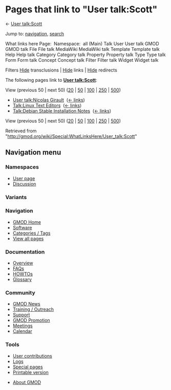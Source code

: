 <div id="mw-page-base" class="noprint">

</div>

<div id="mw-head-base" class="noprint">

</div>

<div id="content" class="mw-body" role="main">

<span id="top"></span>

<div id="mw-js-message" style="display:none;">

</div>



# <span dir="auto">Pages that link to "User talk:Scott"</span>

<div id="bodyContent">

<div id="contentSub">

← [User talk:Scott](/wiki/User_talk:Scott "User talk:Scott")

</div>

<div id="jump-to-nav" class="mw-jump">

Jump to: [navigation](#mw-navigation), [search](#p-search)

</div>

<div id="mw-content-text">

What links here Page:  Namespace:  all (Main) Talk User User talk GMOD
GMOD talk File File talk MediaWiki MediaWiki talk Template Template talk
Help Help talk Category Category talk Property Property talk Type Type
talk Form Form talk Concept Concept talk Filter Filter talk Widget
Widget talk

Filters
[Hide](/mediawiki/index.php?title=Special:WhatLinksHere/User_talk:Scott&hidetrans=1 "Special:WhatLinksHere/User talk:Scott")
transclusions \|
[Hide](/mediawiki/index.php?title=Special:WhatLinksHere/User_talk:Scott&hidelinks=1 "Special:WhatLinksHere/User talk:Scott")
links \|
[Hide](/mediawiki/index.php?title=Special:WhatLinksHere/User_talk:Scott&hideredirs=1 "Special:WhatLinksHere/User talk:Scott")
redirects

The following pages link to **[User
talk:Scott](/wiki/User_talk:Scott "User talk:Scott")**:

View (previous 50 \| next 50)
([20](/mediawiki/index.php?title=Special:WhatLinksHere/User_talk:Scott&limit=20 "Special:WhatLinksHere/User talk:Scott")
\|
[50](/mediawiki/index.php?title=Special:WhatLinksHere/User_talk:Scott&limit=50 "Special:WhatLinksHere/User talk:Scott")
\|
[100](/mediawiki/index.php?title=Special:WhatLinksHere/User_talk:Scott&limit=100 "Special:WhatLinksHere/User talk:Scott")
\|
[250](/mediawiki/index.php?title=Special:WhatLinksHere/User_talk:Scott&limit=250 "Special:WhatLinksHere/User talk:Scott")
\|
[500](/mediawiki/index.php?title=Special:WhatLinksHere/User_talk:Scott&limit=500 "Special:WhatLinksHere/User talk:Scott"))

- [User talk:Nicolas
  Girault](/wiki/User_talk:Nicolas_Girault "User talk:Nicolas Girault") ‎
  <span class="mw-whatlinkshere-tools">([←
  links](/mediawiki/index.php?title=Special:WhatLinksHere&target=User+talk%3ANicolas+Girault "Special:WhatLinksHere"))</span>
- [Talk:Linux Text
  Editors](/wiki/Talk:Linux_Text_Editors "Talk:Linux Text Editors") ‎
  <span class="mw-whatlinkshere-tools">([←
  links](/mediawiki/index.php?title=Special:WhatLinksHere&target=Talk%3ALinux+Text+Editors "Special:WhatLinksHere"))</span>
- [Talk:Debian Stable Installation
  Notes](/wiki/Talk:Debian_Stable_Installation_Notes "Talk:Debian Stable Installation Notes")
  ‎ <span class="mw-whatlinkshere-tools">([←
  links](/mediawiki/index.php?title=Special:WhatLinksHere&target=Talk%3ADebian+Stable+Installation+Notes "Special:WhatLinksHere"))</span>

View (previous 50 \| next 50)
([20](/mediawiki/index.php?title=Special:WhatLinksHere/User_talk:Scott&limit=20 "Special:WhatLinksHere/User talk:Scott")
\|
[50](/mediawiki/index.php?title=Special:WhatLinksHere/User_talk:Scott&limit=50 "Special:WhatLinksHere/User talk:Scott")
\|
[100](/mediawiki/index.php?title=Special:WhatLinksHere/User_talk:Scott&limit=100 "Special:WhatLinksHere/User talk:Scott")
\|
[250](/mediawiki/index.php?title=Special:WhatLinksHere/User_talk:Scott&limit=250 "Special:WhatLinksHere/User talk:Scott")
\|
[500](/mediawiki/index.php?title=Special:WhatLinksHere/User_talk:Scott&limit=500 "Special:WhatLinksHere/User talk:Scott"))

</div>

<div class="printfooter">

Retrieved from
"<http://gmod.org/wiki/Special:WhatLinksHere/User_talk:Scott>"

</div>

<div id="catlinks" class="catlinks catlinks-allhidden">

</div>

<div class="visualClear">

</div>

</div>

</div>

<div id="mw-navigation">

## Navigation menu

<div id="mw-head">



<div id="left-navigation">

<div id="p-namespaces" class="vectorTabs" role="navigation"
aria-labelledby="p-namespaces-label">

### Namespaces

- <span id="ca-nstab-user"><a href="/wiki/User:Scott" accesskey="c"
  title="View the user page [c]">User page</a></span>
- <span id="ca-talk"><a href="/wiki/User_talk:Scott" accesskey="t"
  title="Discussion about the content page [t]">Discussion</a></span>

</div>

<div id="p-variants" class="vectorMenu emptyPortlet" role="navigation"
aria-labelledby="p-variants-label">

### 

### Variants[](#)

<div class="menu">

</div>

</div>

</div>





</div>

</div>

</div>

<div id="mw-panel">

<div id="p-logo" role="banner">

<a href="/wiki/Main_Page"
style="background-image: url(http://gmod.org/images/GMOD-cogs.png);"
title="Visit the main page"></a>

</div>

<div id="p-Navigation" class="portal" role="navigation"
aria-labelledby="p-Navigation-label">

### Navigation

<div class="body">

- <span id="n-GMOD-Home">[GMOD Home](/wiki/Main_Page)</span>
- <span id="n-Software">[Software](/wiki/GMOD_Components)</span>
- <span id="n-Categories-.2F-Tags">[Categories /
  Tags](/wiki/Categories)</span>
- <span id="n-View-all-pages">[View all
  pages](/wiki/Special:AllPages)</span>

</div>

</div>

<div id="p-Documentation" class="portal" role="navigation"
aria-labelledby="p-Documentation-label">

### Documentation

<div class="body">

- <span id="n-Overview">[Overview](/wiki/Overview)</span>
- <span id="n-FAQs">[FAQs](/wiki/Category:FAQ)</span>
- <span id="n-HOWTOs">[HOWTOs](/wiki/Category:HOWTO)</span>
- <span id="n-Glossary">[Glossary](/wiki/Glossary)</span>

</div>

</div>

<div id="p-Community" class="portal" role="navigation"
aria-labelledby="p-Community-label">

### Community

<div class="body">

- <span id="n-GMOD-News">[GMOD News](/wiki/GMOD_News)</span>
- <span id="n-Training-.2F-Outreach">[Training /
  Outreach](/wiki/Training_and_Outreach)</span>
- <span id="n-Support">[Support](/wiki/Support)</span>
- <span id="n-GMOD-Promotion">[GMOD
  Promotion](/wiki/GMOD_Promotion)</span>
- <span id="n-Meetings">[Meetings](/wiki/Meetings)</span>
- <span id="n-Calendar">[Calendar](/wiki/Calendar)</span>

</div>

</div>

<div id="p-tb" class="portal" role="navigation"
aria-labelledby="p-tb-label">

### Tools

<div class="body">

- <span id="t-contributions">[User
  contributions](/wiki/Special:Contributions/Scott "A list of contributions of this user")</span>
- <span id="t-log">[Logs](/wiki/Special:Log/Scott)</span>
- <span id="t-specialpages"><a href="/wiki/Special:SpecialPages" accesskey="q"
  title="A list of all special pages [q]">Special pages</a></span>
- <span id="t-print"><a
  href="/mediawiki/index.php?title=Special:WhatLinksHere/User_talk:Scott&amp;printable=yes"
  rel="alternate" accesskey="p"
  title="Printable version of this page [p]">Printable version</a></span>

</div>

</div>

</div>

</div>

<div id="footer" role="contentinfo">

- <span id="footer-places-about">[About
  GMOD](/wiki/GMOD:About "GMOD:About")</span>

<!-- -->






</div>
